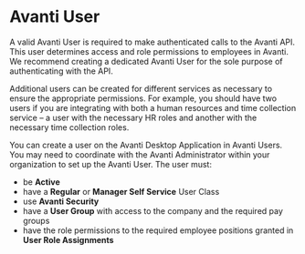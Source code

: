 # Avanti User

A valid Avanti User is required to make authenticated calls to the Avanti API. This user determines access and role permissions to employees in Avanti. We recommend creating a dedicated Avanti User for the sole purpose of authenticating with the API. 

Additional users can be created for different services as necessary to ensure the appropriate permissions. For example, you should have two users if you are integrating with both a human resources and time collection service – a user with the necessary HR roles and another with the necessary time collection roles.

You can create a user on the Avanti Desktop Application in Avanti Users. You may need to coordinate with the Avanti Administrator within your organization to set up the Avanti User. The user must: 
- be **Active**
- have a **Regular** or **Manager Self Service** User Class
- use **Avanti Security** 
- have a **User Group** with access to the company and the required pay groups 
- have the role permissions to the required employee positions granted in **User Role Assignments**

